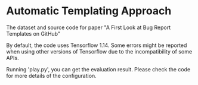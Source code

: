 # Automatic Templating Approach
The dataset and source code for paper "A First Look at Bug Report Templates on GitHub"

By default, the code uses Tensorflow 1.14. Some errors might be reported when using other versions of Tensorflow due to the incompatibility of some APIs. 

Running 'play.py', you can get the evaluation result. Please check the code for more details of the configuration.
